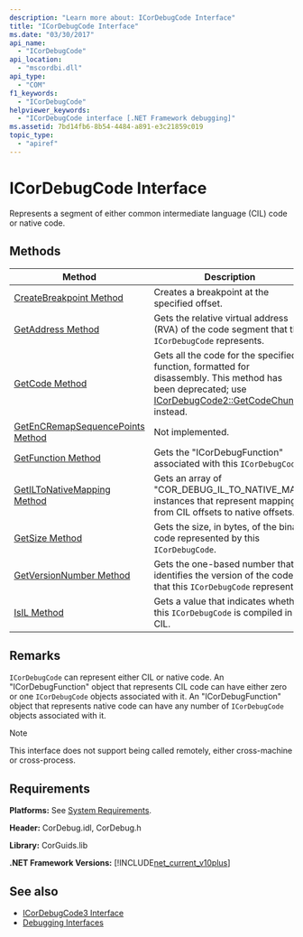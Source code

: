 ```yaml
---
description: "Learn more about: ICorDebugCode Interface"
title: "ICorDebugCode Interface"
ms.date: "03/30/2017"
api_name:
  - "ICorDebugCode"
api_location:
  - "mscordbi.dll"
api_type:
  - "COM"
f1_keywords:
  - "ICorDebugCode"
helpviewer_keywords:
  - "ICorDebugCode interface [.NET Framework debugging]"
ms.assetid: 7bd14fb6-8b54-4484-a891-e3c21859c019
topic_type:
  - "apiref"
---
```

# ICorDebugCode Interface

Represents a segment of either common intermediate language (CIL) code or native code.

## Methods

|Method|Description|
|------------|-----------------|
|[CreateBreakpoint Method](icordebugcode-createbreakpoint-method.md)|Creates a breakpoint at the specified offset.|
|[GetAddress Method](icordebugcode-getaddress-method.md)|Gets the relative virtual address (RVA) of the code segment that this `ICorDebugCode` represents.|
|[GetCode Method](icordebugcode-getcode-method.md)|Gets all the code for the specified function, formatted for disassembly. This method has been deprecated; use [ICorDebugCode2::GetCodeChunks](icordebugcode2-getcodechunks-method.md) instead.|
|[GetEnCRemapSequencePoints Method](icordebugcode-getencremapsequencepoints-method.md)|Not implemented.|
|[GetFunction Method](icordebugcode-getfunction-method.md)|Gets the "ICorDebugFunction" associated with this `ICorDebugCode`.|
|[GetILToNativeMapping Method](icordebugcode-getiltonativemapping-method.md)|Gets an array of "COR_DEBUG_IL_TO_NATIVE_MAP" instances that represent mappings from CIL offsets to native offsets.|
|[GetSize Method](icordebugcode-getsize-method.md)|Gets the size, in bytes, of the binary code represented by this `ICorDebugCode`.|
|[GetVersionNumber Method](icordebugcode-getversionnumber-method.md)|Gets the one-based number that identifies the version of the code that this `ICorDebugCode` represents.|
|[IsIL Method](icordebugcode-isil-method.md)|Gets a value that indicates whether this `ICorDebugCode` is compiled in CIL.|

## Remarks

 `ICorDebugCode` can represent either CIL or native code. An "ICorDebugFunction" object that represents CIL code can have either zero or one `ICorDebugCode` objects associated with it. An "ICorDebugFunction" object that represents native code can have any number of `ICorDebugCode` objects associated with it.

> [!NOTE]
> This interface does not support being called remotely, either cross-machine or cross-process.

## Requirements

 **Platforms:** See [System Requirements](../../get-started/system-requirements.md).

 **Header:** CorDebug.idl, CorDebug.h

 **Library:** CorGuids.lib

 **.NET Framework Versions:** [!INCLUDE[net_current_v10plus](../../../../includes/net-current-v10plus-md.md)]

## See also

- [ICorDebugCode3 Interface](icordebugcode3-interface.md)
- [Debugging Interfaces](debugging-interfaces.md)

